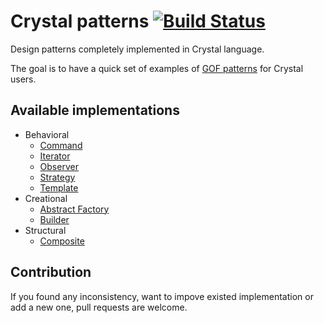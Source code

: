 # Crystal patterns [![Build Status](https://travis-ci.org/veelenga/crystal-patterns.svg?branch=master)](https://travis-ci.org/veelenga/crystal-patterns)

Design patterns completely implemented in Crystal language.

The goal is to have a quick set of examples of [GOF patterns](http://www.blackwasp.co.uk/gofpatterns.aspx) for Crystal users.

## Available implementations

- Behavioral
  - [Command](behavioral/command.cr)
  - [Iterator](behavioral/iterator.cr)
  - [Observer](behavioral/observer.cr)
  - [Strategy](behavioral/strategy.cr)
  - [Template](behavioral/template.cr)
- Creational
  - [Abstract Factory](creational/abstract_factory.cr)
  - [Builder](creational/builder.cr)
- Structural
  - [Composite](structural/composite.cr)

## Contribution

If you found any inconsistency, want to impove existed implementation or add a new one, pull requests are welcome.
